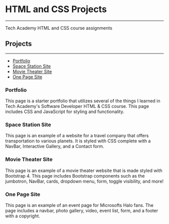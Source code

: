# HTML and CSS Projects

---

 Tech Academy HTML and CSS course assignments


## **Projects**

---

- [Portfolio](https://github.com/DevSciCloan/HTML-and-CSS-Projects/blob/main/Portfolio/index.html)
- [Space Station Site](https://github.com/DevSciCloan/HTML-and-CSS-Projects/blob/main/project/index.html)
- [Movie Theater Site](https://github.com/DevSciCloan/HTML-and-CSS-Projects/blob/main/bootstrap4_project/academy_cinemas.html)
- [One Page Site](https://github.com/DevSciCloan/HTML-and-CSS-Projects/blob/main/One-Page%20Website/one_page_website.html)


### **Portfolio**

This page is a starter portfolio that utilizes several of the things I learned in Tech Academy's Software Developer HTML & CSS course. This page includes CSS and JavaScript for styling and functionality.

### **Space Station Site**

This page is an example of a website for a travel company that offers transportation to various planets. It is styled with CSS complete with a NavBar, Interactive Gallery, and a Contact form.

### **Movie Theater Site**

This page is an example of a movie theater website that is made styled with Bootstrap 4. This page includes Bootstrap components such as the jumbotron, NavBar, cards, dropdown menu, form, toggle visibility, and more!

### **One Page Site**

This page is an example of an event page for Microsofts Halo fans. The page includes a navbar, photo gallery, video, event list, form, and a footer with a copyright.